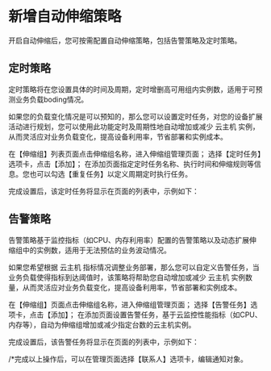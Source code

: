 # 新增自动伸缩策略

开启自动伸缩后，您可按需配置自动伸缩策略，包括告警策略及定时策略。

## 定时策略

定时策略将在您设置具体的时间及周期，定时增删高可用组内实例数，适用于可预测业务负载boding情况。

如果您的负载变化情况是可以预知的，那么您可以设置定时任务，对您的设备扩展活动进行规划，您可以使用此功能定时及周期性地自动增加或减少 云主机 实例，从而灵活应对业务负载变化，提高设备利用率，节省部署和实例成本。

在【伸缩组】列表页面点击伸缩组名称，进入伸缩组管理页面； 
选择【定时任务】选项卡，点击【添加】； 
在添加页面指定定时任务名称、执行时间和伸缩规则等信息。您也可以勾选【重复任务】以定义周期定时执行任务。

完成设置后，该定时任务将显示在页面的列表中，示例如下：

## 告警策略

告警策略基于监控指标（如CPU、内存利用率）配置的告警策略以及动态扩展伸缩组中的实例数，适用于无法预估的业务波动情况。

如果您希望根据 云主机 指标情况调整业务部署，那么您可以自定义告警任务，当业务负载使得指标到达阈值时，该策略将帮助您自动增加或减少 云主机 实例数量，从而灵活应对业务负载变化，提高设备利用率，节省部署和实例成本。

在【伸缩组】页面点击伸缩组名称，进入伸缩组管理页面； 
选择【告警任务】选项卡，点击【添加】； 
在添加页面设置告警任务，基于云监控性能指标（如CPU、内存等），自动为伸缩组增加或减少指定台数的云主机实例。

完成设置后，该告警任务将显示在页面的列表中，示例如下：

/*完成以上操作后，可以在管理页面选择【联系人】选项卡，编辑通知对象。
